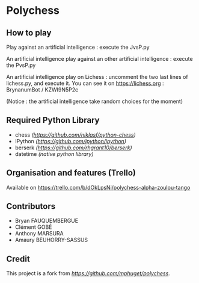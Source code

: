 # Polychess

## How to play

Play against an artificial intelligence : execute the JvsP.py

An artificial intelligence play against an other artificial intelligence : execute the PvsP.py

An artificial intelligence play on Lichess : uncomment the two last lines of lichess.py, and execute it. You can see it on https://lichess.org : BrynanumBot / KZWI9N5P2c

(Notice : the artificial intelligence take random choices for the moment)

## Required Python Library

* chess *(https://github.com/niklasf/python-chess)*
* IPython *(https://github.com/ipython/ipython)*
* berserk *(https://github.com/rhgrant10/berserk)*
* datetime *(native python library)*

## Organisation and features (Trello)
 Available on https://trello.com/b/dOkLpsNi/polychess-alpha-zoulou-tango
 
## Contributors

* Bryan FAUQUEMBERGUE
* Clément GOBÉ
* Anthony MARSURA
* Amaury BEUHORRY-SASSUS

## Credit
This project is a fork from *https://github.com/mphuget/polychess*.

